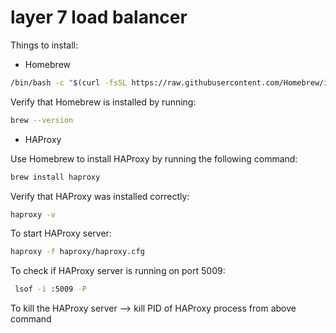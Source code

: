 # layer 7 load balancer


Things to install:

- Homebrew

```bash
/bin/bash -c "$(curl -fsSL https://raw.githubusercontent.com/Homebrew/install/HEAD/install.sh)"
```

Verify that Homebrew is installed by running: 

```bash
brew --version
```

- HAProxy

Use Homebrew to install HAProxy by running the following command: 

```bash
brew install haproxy
```

Verify that HAProxy was installed correctly: 

```bash
haproxy -v
```
 

To start HAProxy server:

```bash
haproxy -f haproxy/haproxy.cfg
```

To check if HAProxy server is running on port 5009:

```bash
 lsof -i :5009 -P
```

To kill the HAProxy server --> kill PID of HAProxy process from above command
